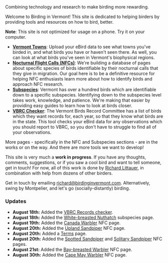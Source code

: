 <div class="tagline">
Combining technology and research to make birding more rewarding.
</div>

Welcome to Birding in Vermont! This site is dedicated to helping birders by providing tools and resources on how to bird, better.

**Note**: This site is not optimized for usage on a phone. Try it on your computer.

- [**Vermont Towns**](/towns): Upload your eBird data to see what towns you've birded in, and what birds you have or haven't seen there. As well, you can look at what birds you've seen in Vermont's biophysical regions.
- [**Nocturnal Flight Calls (NFCs)**](/nfc): We're building a database of pages about specific species of birds identifiable by their nocturnal calls that they give in migration. Our goal here is to be a definitive resource for helping NFC enthusiasts learn more about how to identify birds and approach NFC research.
- [**Subspecies**](/subspecies): Vermont has over a hundred birds which are identifiable down to a specific subspecies. Identifying down to the subspecies level takes work, knowledge, and patience. We're making that easier by providing easy guides to learn how to look at birds closer.
- [**VBRC Checker**](/vbrc-checker): The Vermont Birds Record Committee has a list of birds which they want records for, each year, so that they know what birds are in the state. This tool checks your eBird data for any observations which you should report to VBRC, so you don't have to struggle to find all of your observations.

More pages - specifically in the NFC and Subspecies sections - are in the works or on the way. And there are more tools we want to develop!

This site is very much a **work in progress**. If you have any thoughts, comments, suggestions, or if you saw a cool bird and want to tell someone, get in touch! For now, all of this work is done by [Richard Littauer](https://ebird.org/profile/Mjg0MTUx/US-VT), in combination with help from dozens of other birders.

Get in touch by emailing [richard@birdinginvermont.com](mailto:richard@birdinginvermont.com). Alternatively, swing by Montpelier, and let's go (socially-distantly) birding.

### Updates

- **August 18th:** Added the [VBRC Records checker](/rarities).
- **August 18th:** Added the [White-breasted Nuthatch](/subspecies/wbnu) subspecies page.
- **August 19th:** Added the [Canada Warbler](/nfc-species/cawa) NFC page.
- **August 20th:** Added the [Upland Sandpiper](/nfc-species/upsa) NFC page.
- **August 20th:** Added a [Terms](/terms) page.
- **August 20th:** Added the [Spotted Sandpiper](/nfc-species/spsa) and [Solitary Sandpiper](/nfc-species/sosa) NFC pages.
- **August 21st:** Added the [Bay-breasted Warbler](/nfc-species/bbwa) NFC page.
- **August 30th:** Added the [Cape May Warbler](/nfc-species/cmwa) NFC page.
